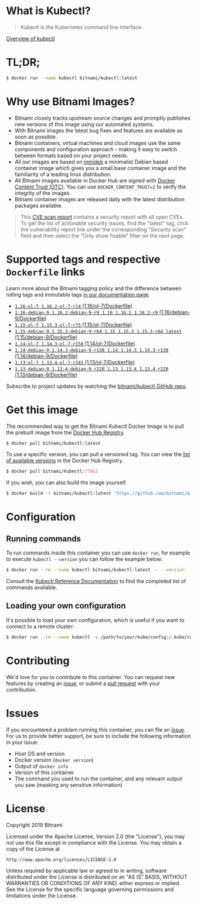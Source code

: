 
# What is Kubectl?

> Kubectl is the Kubernetes command line interface.

[Overview of kubectl](https://kubernetes.io/docs/reference/kubectl/overview/)

# TL;DR;

```bash
$ docker run --name kubectl bitnami/kubectl:latest
```

# Why use Bitnami Images?

* Bitnami closely tracks upstream source changes and promptly publishes new versions of this image using our automated systems.
* With Bitnami images the latest bug fixes and features are available as soon as possible.
* Bitnami containers, virtual machines and cloud images use the same components and configuration approach - making it easy to switch between formats based on your project needs.
* All our images are based on [minideb](https://github.com/bitnami/minideb) a minimalist Debian based container image which gives you a small base container image and the familiarity of a leading linux distribution.
* All Bitnami images available in Docker Hub are signed with [Docker Content Trust (DTC)](https://docs.docker.com/engine/security/trust/content_trust/). You can use `DOCKER_CONTENT_TRUST=1` to verify the integrity of the images.
* Bitnami container images are released daily with the latest distribution packages available.


> This [CVE scan report](https://quay.io/repository/bitnami/kubectl?tab=tags) contains a security report with all open CVEs. To get the list of actionable security issues, find the "latest" tag, click the vulnerability report link under the corresponding "Security scan" field and then select the "Only show fixable" filter on the next page.

# Supported tags and respective `Dockerfile` links

Learn more about the Bitnami tagging policy and the difference between rolling tags and immutable tags [in our documentation page](https://docs.bitnami.com/containers/how-to/understand-rolling-tags-containers/).


* [`1.16-ol-7`, `1.16.2-ol-7-r14` (1.16/ol-7/Dockerfile)](https://github.com/bitnami/bitnami-docker-kubectl/blob/1.16.2-ol-7-r14/1.16/ol-7/Dockerfile)
* [`1.16-debian-9`, `1.16.2-debian-9-r9`, `1.16`, `1.16.2`, `1.16.2-r9` (1.16/debian-9/Dockerfile)](https://github.com/bitnami/bitnami-docker-kubectl/blob/1.16.2-debian-9-r9/1.16/debian-9/Dockerfile)
* [`1.15-ol-7`, `1.15.3-ol-7-r75` (1.15/ol-7/Dockerfile)](https://github.com/bitnami/bitnami-docker-kubectl/blob/1.15.3-ol-7-r75/1.15/ol-7/Dockerfile)
* [`1.15-debian-9`, `1.15.3-debian-9-r64`, `1.15`, `1.15.3`, `1.15.3-r64`, `latest` (1.15/debian-9/Dockerfile)](https://github.com/bitnami/bitnami-docker-kubectl/blob/1.15.3-debian-9-r64/1.15/debian-9/Dockerfile)
* [`1.14-ol-7`, `1.14.3-ol-7-r150` (1.14/ol-7/Dockerfile)](https://github.com/bitnami/bitnami-docker-kubectl/blob/1.14.3-ol-7-r150/1.14/ol-7/Dockerfile)
* [`1.14-debian-9`, `1.14.3-debian-9-r138`, `1.14`, `1.14.3`, `1.14.3-r138` (1.14/debian-9/Dockerfile)](https://github.com/bitnami/bitnami-docker-kubectl/blob/1.14.3-debian-9-r138/1.14/debian-9/Dockerfile)
* [`1.13-ol-7`, `1.13.4-ol-7-r241` (1.13/ol-7/Dockerfile)](https://github.com/bitnami/bitnami-docker-kubectl/blob/1.13.4-ol-7-r241/1.13/ol-7/Dockerfile)
* [`1.13-debian-9`, `1.13.4-debian-9-r220`, `1.13`, `1.13.4`, `1.13.4-r220` (1.13/debian-9/Dockerfile)](https://github.com/bitnami/bitnami-docker-kubectl/blob/1.13.4-debian-9-r220/1.13/debian-9/Dockerfile)

Subscribe to project updates by watching the [bitnami/kubectl GitHub repo](https://github.com/bitnami/bitnami-docker-kubectl).

# Get this image

The recommended way to get the Bitnami Kubectl Docker Image is to pull the prebuilt image from the [Docker Hub Registry](https://hub.docker.com/r/bitnami/kubectl).

```bash
$ docker pull bitnami/kubectl:latest
```

To use a specific version, you can pull a versioned tag. You can view the [list of available versions](https://hub.docker.com/r/bitnami/kubectl/tags/) in the Docker Hub Registry.

```bash
$ docker pull bitnami/kubectl:[TAG]
```

If you wish, you can also build the image yourself.

```bash
$ docker build -t bitnami/kubectl:latest 'https://github.com/bitnami/bitnami-docker-kubectl.git#master:1.15/debian-9'
```

# Configuration

## Running commands

To run commands inside this container you can use `docker run`, for example to execute `kubectl --version` you can follow the example below:

```bash
$ docker run --rm --name kubectl bitnami/kubectl:latest -- --version
```

Consult the [Kubectl Reference Documentation](https://kubernetes.io/docs/reference/generated/kubectl/kubectl-commands) to find the completed list of commands available.

## Loading your own configuration

It's possible to load your own configuration, which is useful if you want to connect to a remote cluster:

```bash
$ docker run --rm --name kubectl -v /path/to/your/kube/config:/.kube/config bitnami/kubectl:latest
```

# Contributing

We'd love for you to contribute to this container. You can request new features by creating an [issue](https://github.com/bitnami/bitnami-docker-kubectl/issues), or submit a [pull request](https://github.com/bitnami/bitnami-docker-kubectl/pulls) with your contribution.

# Issues

If you encountered a problem running this container, you can file an [issue](https://github.com/bitnami/bitnami-docker-kubectl/issues). For us to provide better support, be sure to include the following information in your issue:

- Host OS and version
- Docker version (`docker version`)
- Output of `docker info`
- Version of this container
- The command you used to run the container, and any relevant output you saw (masking any sensitive information)

# License

Copyright 2019 Bitnami

Licensed under the Apache License, Version 2.0 (the "License");
you may not use this file except in compliance with the License.
You may obtain a copy of the License at

    http://www.apache.org/licenses/LICENSE-2.0

Unless required by applicable law or agreed to in writing, software
distributed under the License is distributed on an "AS IS" BASIS,
WITHOUT WARRANTIES OR CONDITIONS OF ANY KIND, either express or implied.
See the License for the specific language governing permissions and
limitations under the License.
